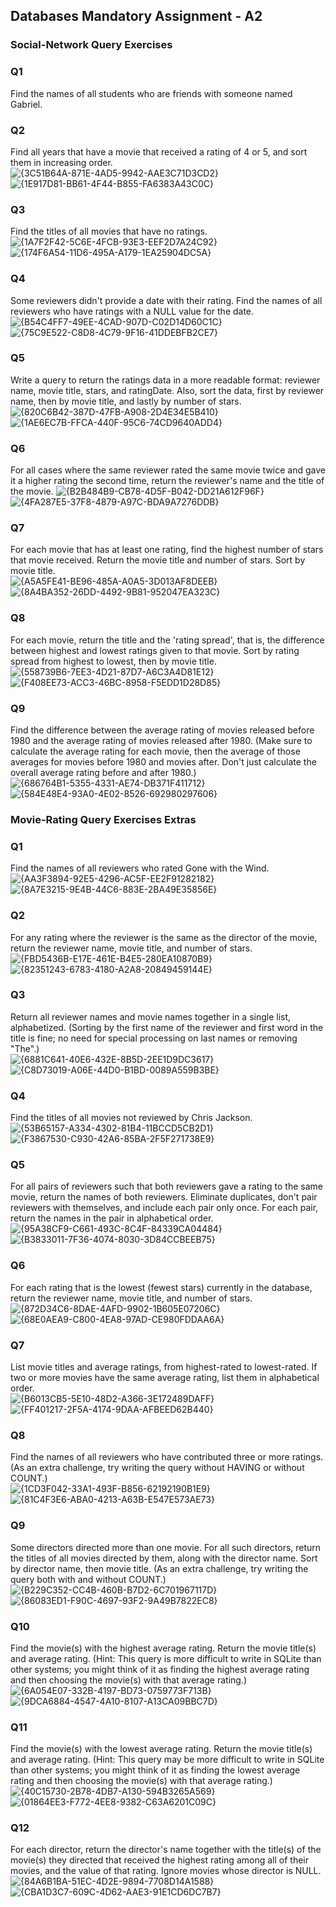 ## Databases Mandatory Assignment - A2

### **Social-Network Query Exercises**
### Q1
Find the names of all students who are friends with someone named Gabriel.


### Q2
Find all years that have a movie that received a rating of 4 or 5, and sort them in increasing order. \
![{3C51B64A-871E-4AD5-9942-AAE3C71D3CD2}](https://github.com/user-attachments/assets/15afb1ee-99f0-44ad-af89-7b00c17dbec7)
![{1E917D81-BB61-4F44-B855-FA6383A43C0C}](https://github.com/user-attachments/assets/d02bb3ac-25ee-4074-bedd-3839f55b3d45)

### Q3
Find the titles of all movies that have no ratings.
![{1A7F2F42-5C6E-4FCB-93E3-EEF2D7A24C92}](https://github.com/user-attachments/assets/2cc370b6-4414-49bd-af01-f263732c317c)
![{174F6A54-11D6-495A-A179-1EA25904DC5A}](https://github.com/user-attachments/assets/0c69585f-6f9c-483e-b729-3b92f18c412a)

### Q4
Some reviewers didn't provide a date with their rating. Find the names of all reviewers who have ratings with a NULL value for the date.
![{B54C4FF7-49EE-4CAD-907D-C02D14D60C1C}](https://github.com/user-attachments/assets/970cdbb7-4e10-4ebb-8d18-fd22cb4bdeba)
![{75C9E522-C8D8-4C79-9F16-41DDEBFB2CE7}](https://github.com/user-attachments/assets/a86e9400-5505-47c5-afaf-f35099fd8518)

### Q5
Write a query to return the ratings data in a more readable format: reviewer name, movie title, stars, and ratingDate. Also, sort the data, first by reviewer name, then by movie title, and lastly by number of stars.
![{820C6B42-387D-47FB-A908-2D4E34E5B410}](https://github.com/user-attachments/assets/f3b499e5-7632-43c1-9f40-b087850c21cc)
![{1AE6EC7B-FFCA-440F-95C6-74CD9640ADD4}](https://github.com/user-attachments/assets/c86a0928-9617-48df-bbde-0094ef61013a)

### Q6
For all cases where the same reviewer rated the same movie twice and gave it a higher rating the second time, return the reviewer's name and the title of the movie.
![{B2B484B9-CB78-4D5F-B042-DD21A612F96F}](https://github.com/user-attachments/assets/79f564f2-154b-4b12-aa36-0cadc830b2c3)
![{4FA287E5-37F8-4879-A97C-BDA9A7276DDB}](https://github.com/user-attachments/assets/24dc7db7-2a98-4255-bc9e-513d5363affd)

### Q7
For each movie that has at least one rating, find the highest number of stars that movie received. Return the movie title and number of stars. Sort by movie title. \
![{A5A5FE41-BE96-485A-A0A5-3D013AF8DEEB}](https://github.com/user-attachments/assets/be863be5-e0c6-406d-a803-6b5ba1362f92)
![{8A4BA352-26DD-4492-9B81-952047EA323C}](https://github.com/user-attachments/assets/e4d13062-bd14-4d0d-bc48-30dc07a60ddb)

### Q8
For each movie, return the title and the 'rating spread', that is, the difference between highest and lowest ratings given to that movie. Sort by rating spread from highest to lowest, then by movie title. \
![{558739B6-7EE3-4D21-87D7-A6C3A4D81E12}](https://github.com/user-attachments/assets/8ba1ae82-4bb0-47aa-9b71-db56d4e4ad18)
![{F408EE73-ACC3-46BC-8958-F5EDD1D28D85}](https://github.com/user-attachments/assets/9f3c94eb-98f9-40ce-8992-ba0d8bc7a82b)

### Q9
Find the difference between the average rating of movies released before 1980 and the average rating of movies released after 1980. (Make sure to calculate the average rating for each movie, then the average of those averages for movies before 1980 and movies after. Don't just calculate the overall average rating before and after 1980.)
![{686764B1-5355-4331-AE74-DB371F411712}](https://github.com/user-attachments/assets/c8ee065d-d03e-42ef-8b8d-21edc88ccc6e)
![{584E48E4-93A0-4E02-8526-692980297606}](https://github.com/user-attachments/assets/a4136eed-6922-484a-99d5-d3d548cd87b8)




### **Movie-Rating Query Exercises Extras**
### Q1
Find the names of all reviewers who rated Gone with the Wind. \
![{AA3F3894-92E5-4296-AC5F-EE2F91282182}](https://github.com/user-attachments/assets/e422eb54-b016-44b3-bef8-536e18f563c6)
![{8A7E3215-9E4B-44C6-883E-2BA49E35856E}](https://github.com/user-attachments/assets/718e2b98-3142-46c8-9aae-2c067696ff95)

### Q2
For any rating where the reviewer is the same as the director of the movie, return the reviewer name, movie title, and number of stars. \
![{FBD5436B-E17E-461E-B4E5-280EA10870B9}](https://github.com/user-attachments/assets/c1804475-dc64-4d2d-bc0d-f2ef6084acd9)
![{82351243-6783-4180-A2A8-20849459144E}](https://github.com/user-attachments/assets/b12fb8c5-93f1-4192-b4ea-af194dd1a6d5)

### Q3
Return all reviewer names and movie names together in a single list, alphabetized. (Sorting by the first name of the reviewer and first word in the title is fine; no need for special processing on last names or removing "The".) \
![{6881C641-40E6-432E-8B5D-2EE1D9DC3617}](https://github.com/user-attachments/assets/09bf164c-5f51-4288-bb51-49bd4a28bab1)
![{C8D73019-A06E-44D0-B1BD-0089A559B3BE}](https://github.com/user-attachments/assets/0503d30e-ccae-43f5-9cf3-1e8e8525b429)

### Q4
Find the titles of all movies not reviewed by Chris Jackson. \
![{53B65157-A334-4302-81B4-11BCCD5CB2D1}](https://github.com/user-attachments/assets/f8a5b079-584d-4ffc-8897-96a34f5341b8)
![{F3867530-C930-42A6-85BA-2F5F271738E9}](https://github.com/user-attachments/assets/414406b3-ee94-4d74-8b18-475029d259ed)

### Q5
For all pairs of reviewers such that both reviewers gave a rating to the same movie, return the names of both reviewers. Eliminate duplicates, don't pair reviewers with themselves, and include each pair only once. For each pair, return the names in the pair in alphabetical order. \
![{95A38CF9-C661-493C-8C4F-84339CA04484}](https://github.com/user-attachments/assets/abe4c260-aeea-4a5c-a437-4187ba6683e1)
![{B3833011-7F36-4074-8030-3D84CCBEEB75}](https://github.com/user-attachments/assets/c1410dc7-97c5-44ca-b84d-7658e4c695de)

### Q6
For each rating that is the lowest (fewest stars) currently in the database, return the reviewer name, movie title, and number of stars. \
![{872D34C6-8DAE-4AFD-9902-1B605E07206C}](https://github.com/user-attachments/assets/c999c45f-d652-49ae-8cfd-a7b8e375364a)
![{68E0AEA9-C800-4EA8-97AD-CE980FDDAA6A}](https://github.com/user-attachments/assets/80c20db6-48e5-4eef-b598-416b0a66109d)

### Q7
List movie titles and average ratings, from highest-rated to lowest-rated. If two or more movies have the same average rating, list them in alphabetical order. \
![{B6013CB5-5E10-48D2-A366-3E172489DAFF}](https://github.com/user-attachments/assets/24f44ca8-ecf7-40f2-8392-4b259dfa41d2)
![{FF401217-2F5A-4174-9DAA-AFBEED62B440}](https://github.com/user-attachments/assets/b3cde660-7c6c-4103-9556-a500928b6705)

### Q8
Find the names of all reviewers who have contributed three or more ratings. (As an extra challenge, try writing the query without HAVING or without COUNT.) \
![{1CD3F042-33A1-493F-B856-62192190B1E9}](https://github.com/user-attachments/assets/70ad2c9e-4fd6-4528-9f82-af165b969222)
![{81C4F3E6-ABA0-4213-A63B-E547E573AE73}](https://github.com/user-attachments/assets/d8a30d5d-2a3a-46bf-a0ed-1859fcdb786b)

### Q9
Some directors directed more than one movie. For all such directors, return the titles of all movies directed by them, along with the director name. Sort by director name, then movie title. (As an extra challenge, try writing the query both with and without COUNT.) \
![{B229C352-CC4B-460B-B7D2-6C701967117D}](https://github.com/user-attachments/assets/bea45d9d-6a45-4aaf-9cab-862f6dc7c166)
![{86083ED1-F90C-4697-93F2-9A49B7822EC8}](https://github.com/user-attachments/assets/80352439-7dde-4e78-a721-168d31cccd9b)


### Q10
Find the movie(s) with the highest average rating. Return the movie title(s) and average rating. (Hint: This query is more difficult to write in SQLite than other systems; you might think of it as finding the highest average rating and then choosing the movie(s) with that average rating.) \
![{6A054E07-332B-4197-BD73-0759773F713B}](https://github.com/user-attachments/assets/8beb5a68-076a-4716-85cc-442dc1f75b19)
![{9DCA6884-4547-4A10-8107-A13CA09BBC7D}](https://github.com/user-attachments/assets/b196bed5-43b2-4ee1-9380-07e621ee282e)

### Q11
Find the movie(s) with the lowest average rating. Return the movie title(s) and average rating. (Hint: This query may be more difficult to write in SQLite than other systems; you might think of it as finding the lowest average rating and then choosing the movie(s) with that average rating.) \
![{40C15730-2B78-4DB7-A130-594B3265A569}](https://github.com/user-attachments/assets/a1d2a01f-f669-4bf8-b516-2a14c6b632ac)
![{01864EE3-F772-4EE8-9382-C63A6201C09C}](https://github.com/user-attachments/assets/8f4d9c2c-4ea0-4ccc-a5b2-f2e6f1516110)

### Q12
For each director, return the director's name together with the title(s) of the movie(s) they directed that received the highest rating among all of their movies, and the value of that rating. Ignore movies whose director is NULL. \
![{84A6B1BA-51EC-4D2E-9894-7708D14A1588}](https://github.com/user-attachments/assets/3ac84d5a-060d-45d3-ab77-153698be46bb)
![{CBA1D3C7-609C-4D62-AAE3-91E1CD6DC7B7}](https://github.com/user-attachments/assets/d114d9b6-007c-472c-9ad4-532ec6e53b69)
